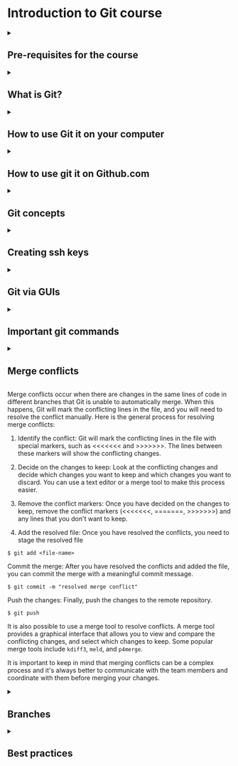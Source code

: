 # Introduction to Git course

<details><summary><h2>Pre-requisites for the course</h2></summary>

 - sign up for a [github.com account](https://github.com/) and make sure you remember the password to sign in
 - make sure that git is installed on your machine.  You can check this by typing: 

```
git -- version
```
</details>

<details><summary><h2>
What is Git?</h2></summary>

Git is a version control system that allows you to track and save changes to your projects, files, code etc by taking annotated, reversible snapshots of your repositories. 
</details>


<details><summary><h2>
How to use Git it on your computer</h2></summary>

1. Navigate to the directory where you want to create your Git repository. For example, if you want to create a repository for a new project called "myproject", you would navigate to the directory where you want to store your project and run the following command:

```
$ git init myproject
```
2. This will create a new directory called "myproject" that is now a Git repository. You can navigate into the directory and start adding files to it.
3. After adding some files, you can check the status of your repository using the command:

```
$ git status
```
This will show you which files have been modified or added since the last commit.

4. To add these changes to your repository, you need to first stage them. You can do this by running the command:

```
$ git add .
```

This will add all the changes you've made to the "staging area".

5. Once the changes are staged, you can commit them to your repository by running the command:

```
$ git commit -m "Initial commit"
```

This will save the changes to the repository and add a message describing the commit.

6. After commit, you can push the code to your remote repository (Github, Bitbucket, Gitlab etc.)

```
$ git push origin <branch-name>
```

</details>


<details><summary><h2>
How to use git it on Github.com
</h2></summary>

### Organisation of Github
Git is organized in repositories. You can create, commit into and anoate into repositories right on github.

### How create a new repository on Github:
1. First, make sure you have a GitHub account and are logged in. You can sign up for an account at https://github.com/.

2. Next, navigate to the main page of GitHub and click the "New repository" button.

3. You will be prompted to enter a name for your repository and a brief description. You can also choose to make the repository public or private. Once you have filled in the information, click the "Create repository" button.

4. Now you will be taken to the main page of your new repository. On this page, you will see the repository's URL, which you will need in the next step.

5. Next, open a terminal window on your computer and navigate to the directory where you want to store a local copy of your repository.

To clone your newly created repository, you need to run the command:

```
$ git clone https://github.com/<username>/<reponame>.git
```

7. This command will create a new directory with the same name as your repository and download a copy of the repository to your computer. You can navigate into the directory and start adding files to it.
   
</details>

<details><summary><h2>
Git concepts </h2></summary>

### .gitignore
The .gitignore file includes all files that are not being tracked. 

### Readme.md

A README.md file is a text file that contains information about a project. It is typically located in the root directory of a repository and is used to provide documentation and instructions for users who want to understand or contribute to the project.

The README.md file typically contains the following information:

- Project name and description: A brief summary of what the project is and what it does.

- Installation instructions: Instructions on how to install and set up the project, including any dependencies that need to be installed.

- Usage instructions: Information on how to use the project, including any command-line arguments or configuration options.

- Contribution guidelines: Information on how to contribute to the project, including any coding standards or conventions that need to be followed (also sometimes in a seperate Contributing.md)

- License information: Information on the license under which the project is released, such as the MIT License or the GNU General Public License.
###  Contributing.md

A CONTRIBUTING.md file is a text file that contains information about how to contribute to a project. It is typically located in the root directory of a repository and is used to provide guidelines and instructions for users who want to contribute code, documentation, or other types of changes to the project.

A CONTRIBUTING.md file typically contains the following information:

- Code of Conduct: Information on the code of conduct that must be followed when contributing to the project. This can include guidelines for behavior, communication, and inclusivity.

- Reporting issues: Instructions on how to report issues or bugs, including any templates or guidelines that should be followed.

- Submitting changes: Information on how to submit changes to the project, including any coding standards or conventions that should be followed, and instructions on how to create a pull request.

- Testing: Information on how to test the code and any instructions on how to run the tests.

- Documentation: Information on how to contribute to the documentation, including any guidelines or conventions that should be followed.

- Styleguides: Information on any styleguides or linting rules that should be followed when contributing code.

</details>

<details><summary><h2>
Creating ssh keys </h2></summary>

Type the following in your terminal to create a new ssh key pair

```
$ ssh-keygen -t 4096 -C ">your_git_email<"
```

This will generate a private/public rsa key pair. Hit `enter` when promyted to giev a passphrase (no passphrase).
You should receive a prompt that your key pair has been generated and where it has been stored.


Now you need to add the key pair to your .ssh file. Type:

```
$ ssh-add ~/.ssh/id_rsa
```

copy the public(!) part of the pair
```
$ clip < ~/.ssh/id_rsa.pub
```
Add public(!) key to git hub.

<!--- 
![](img/Picture4.png)
![](img/Picture5.png)
--->

</details>


<details><summary><h2>Git via GUIs</h2></summary>

### VScode

### Github Desktob
</details>


<details><summary><h2>Important git commands</h2></summary>

## Commands

### show the status of the working tree
```
git status
```
### show local changes
``` 
git diff
```
Go back from `git  diff` by trying `q`
### staging
```
git add file
```
### committing
```
git commit -m "my commit"
```
### staging  and committing
```
git commit -a -m "Intro to git"
```
### push to remote (publish)
```
git push
```
</details>

<details><summary><h2>Merge conflicts</h2></summary>
</details>

Merge conflicts occur when there are changes in the same lines of code in different branches that Git is unable to automatically merge. When this happens, Git will mark the conflicting lines in the file, and you will need to resolve the conflict manually. Here is the general process for resolving merge conflicts:

1. Identify the conflict: Git will mark the conflicting lines in the file with special markers, such as <<<<<<< and >>>>>>>. The lines between these markers will show the conflicting changes.

2. Decide on the changes to keep: Look at the conflicting changes and decide which changes you want to keep and which changes you want to discard. You can use a text editor or a merge tool to make this process easier.

3. Remove the conflict markers: Once you have decided on the changes to keep, remove the conflict markers (<<<<<<<, =======, >>>>>>>) and any lines that you don't want to keep.

4. Add the resolved file: Once you have resolved the conflicts, you need to stage the resolved file

```
$ git add <file-name>
```

Commit the merge: After you have resolved the conflicts and added the file, you can commit the merge with a meaningful commit message.
```
$ git commit -m "resolved merge conflict"
```
Push the changes: Finally, push the changes to the remote repository.
```
$ git push
```
It is also possible to use a merge tool to resolve conflicts. A merge tool provides a graphical interface that allows you to view and compare the conflicting changes, and select which changes to keep. Some popular merge tools include `kdiff3`, `meld`, and `p4merge`.

It is important to keep in mind that merging conflicts can be a complex process and it's always better to communicate with the team members and coordinate with them before merging your changes.


<details><summary><h2>Branches </h2></summary>

To create a new branch in Git, you can use the command:

```
$ git branch <branch-name>
```
This will create a new branch with the name specified. For example,

```
$ git branch feature-x
```
Once the branch is created, you can switch to the new branch by using the command:

```
$ git checkout <branch-name>
```
For example,

```
$ git checkout feature-x
```
When you create a new branch, it is created based on the commit that you are currently on. You can make changes and commit them as usual once you are on the new branch.

It's also worth noting that you can also create a new branch and switch to it in one command:

```
$ git checkout -b <branch-name>
```
This will create a new branch with the name specified and switch to it.

It is good practice to use branches for different features, bug fixes and also for testing purpose. It helps to keep your code organized and maintain the quality of the code.

Once you made your changes, you can push the branch to remote repository.

```
$ git push origin <branch-name>
```
Then you can create a pull request on GitHub, it will notify the team members that you have made changes and ready to merge it with the main branch.
</details>

<details><summary><h2>Best practices</h2></summary>

1. **Commit often** : Committing your changes frequently allows you to track your progress and easily undo mistakes. It's also easier to review smaller, more focused commits than a large one.

2. ***Use meaningful commit messages**: Each commit message should briefly describe the changes made in the commit. This makes it easier for others to understand the purpose of the commit and to review the code.

3. **Keep commits small and focused**: A commit should include only related changes. Avoid including multiple unrelated changes in a single commit, as it makes it harder to understand and revert the changes.

4. **Use branches**: Create branches for different features or bug fixes, so that you can work on them independently without affecting the main branch. Use branches also for testing purpose. You should have at least two branches: *main* and *dev*. 

5. **Pull before pushing**: Before pushing your changes, make sure to pull the latest changes from the remote repository to avoid conflicts.

6. **Review code before pushing**: It is a good practice to review your code before pushing it to the remote repository. This can help to catch any errors or mistakes that might have been missed during development.

7. **Use a .gitignore file**: Use a .gitignore file to exclude files and directories that should not be tracked by Git. Common examples include build artifacts, dependencies, and sensitive files.

8.**Keep your repository clean**: Keep your repository clean by deleting branches that have been merged or are no longer needed.

9. **Use pull requests**: Use pull requests to review and merge code changes. This allows other team members to review the code and suggest changes before it is merged into the main branch.

10 **Use version tags**: Use version tags to mark specific commits as releases. This allows you to easily revert to a previous version if needed.
</details>

